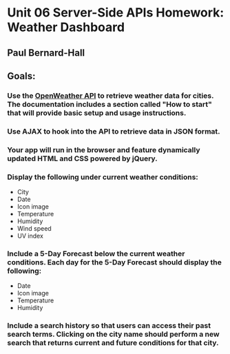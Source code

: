 # Unit 06 Server-Side APIs Homework: Weather Dashboard
## Paul Bernard-Hall


## Goals:

### Use the [OpenWeather API](https://openweathermap.org/api) to retrieve weather data for cities. The documentation includes a section called "How to start" that will provide basic setup and usage instructions.

### Use AJAX to hook into the API to retrieve data in JSON format.

### Your app will run in the browser and feature dynamically updated HTML and CSS powered by jQuery.

### Display the following under current weather conditions:

  * City
  * Date
  * Icon image
  * Temperature
  * Humidity
  * Wind speed
  * UV index

### Include a 5-Day Forecast below the current weather conditions. Each day for the 5-Day Forecast should display the following:

  * Date
  * Icon image
  * Temperature
  * Humidity

### Include a search history so that users can access their past search terms. Clicking on the city name should perform a new search that returns current and future conditions for that city. 